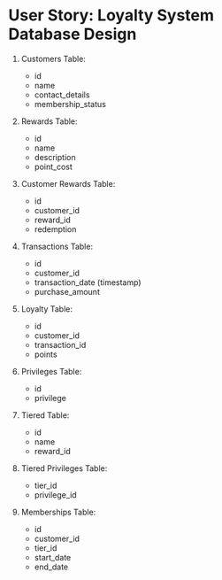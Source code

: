 # User Story: Loyalty System Database Design



1. Customers Table:

   - id
   - name
   - contact_details
   - membership_status


2. Rewards Table:

   - id
   - name
   - description
   - point_cost

3. Customer Rewards Table:

   - id 
   - customer_id
   - reward_id
   - redemption

3. Transactions Table:

   - id 
   - customer_id
   - transaction_date (timestamp)
   - purchase_amount

3. Loyalty Table:

   - id 
   - customer_id
   - transaction_id 
   - points
   
4. Privileges Table:
   - id
   - privilege

5. Tiered Table:

   - id 
   - name
   - reward_id 

6. Tiered Privileges Table:
    - tier_id
    - privilege_id

7. Memberships Table:
   - id
   - customer_id
   - tier_id
   - start_date
   - end_date
   
